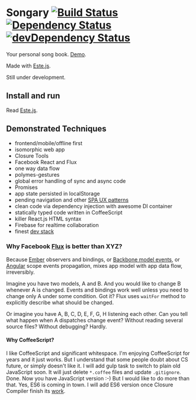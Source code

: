# Songary [![Build Status](https://secure.travis-ci.org/steida/songary.png?branch=master)](http://travis-ci.org/steida/songary) [![Dependency Status](https://david-dm.org/steida/songary.png)](https://david-dm.org/steida/songary) [![devDependency Status](https://david-dm.org/steida/songary/dev-status.png)](https://david-dm.org/steida/songary#info=devDependencies)

Your personal song book. [Demo](http://songary.jit.su/).

Made with [Este.js](https://github.com/steida/este).

Still under development.

## Install and run

Read [Este.js](https://github.com/steida/este).

## Demonstrated Techniques
  - frontend/mobile/offline first
  - isomorphic web app
  - Closure Tools
  - Facebook React and Flux
  - one way data flow
  - polymes-gestures
  - global error handling of sync and async code
  - Promises
  - app state persisted in localStorage
  - pending navigation and other [SPA UX patterns](https://medium.com/joys-of-javascript/beyond-pushstate-building-single-page-applications-4353246f4480)
  - clean code via dependency injection with awesome DI container
  - statically typed code written in CoffeeScript
  - killer React.js HTML syntax
  - Firebase for realtime collaboration
  - finest [dev stack](https://github.com/steida/gulp-este)

### Why Facebook [Flux](http://facebook.github.io/flux/) is better than XYZ?

Because [Ember](http://emberjs.com) observers and bindings, or [Backbone model events](http://backbonejs.org/#Events), or [Angular](https:angularjs.org) scope events propagation, mixes app model with app data flow, irreversibly.

Imagine you have two models, A and B. And you would like to change B whenever A is changed. Events and bindings work well unless you need to change only A under some condition. Got it? Flux uses `waitFor` method to explicitly describe what should be changed.

Or imagine you have A, B, C, D, E, F, G, H listening each other. Can you tell what happen when A dispatches change event? Without reading several source files? Without debugging? Hardly.

#### Why CoffeeScript?

I like CoffeeScript and significant whitespace. I'm enjoying CoffeeScript for years and it just works. But I understand that some people doubt about CS future, or simply doesn't like it. I will add gulp task to switch to plain old JavaScript soon. It will just delete `*.coffee` files and update `.gitignore`. Done. Now you have JavaScript version :-) But I would like to do more than that. Yes, ES6 is coming in town. I will add ES6 version once Closure Compiler finish its [work](https://github.com/google/closure-compiler/wiki/ECMAScript6).



